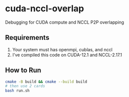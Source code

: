 # cuda-nccl-overlap
Debugging for CUDA compute and NCCL P2P overlapping

## Requirements
1. Your system must has openmpi, cublas, and nccl
2. I've compiled this code on CUDA-12.1 and NCCL-2.17.1

## How to Run
```bash
cmake -B build && cmake --build build
# then use 2 cards
bash run.sh
```
